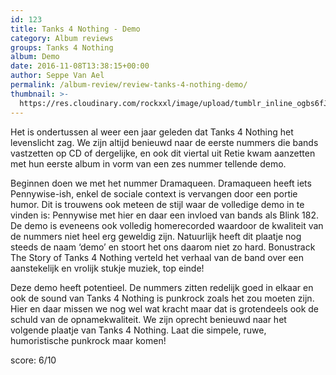 ```yaml
---
id: 123
title: Tanks 4 Nothing - Demo
category: Album reviews
groups: Tanks 4 Nothing
album: Demo
date: 2016-11-08T13:38:15+00:00
author: Seppe Van Ael
permalink: /album-review/review-tanks-4-nothing-demo/
thumbnail: >-
  https://res.cloudinary.com/rockxxl/image/upload/tumblr_inline_ogbs6fJEgr1uncqs0_500.jpg
---
```

Het is ondertussen al weer een jaar geleden dat Tanks 4 Nothing het levenslicht zag. We zijn altijd benieuwd naar de eerste nummers die bands vastzetten op CD of dergelijke, en ook dit viertal uit Retie kwam aanzetten met hun eerste album in vorm van een zes nummer tellende demo.

Beginnen doen we met het nummer Dramaqueen. Dramaqueen heeft iets Pennywise-ish, enkel de sociale context is vervangen door een portie humor. Dit is trouwens ook meteen de stijl waar de volledige demo in te vinden is: Pennywise met hier en daar een invloed van bands als Blink 182. De demo is eveneens ook volledig homerecorded waardoor de kwaliteit van de nummers niet heel erg geweldig zijn. Natuurlijk heeft dit plaatje nog steeds de naam ‘demo’ en stoort het ons daarom niet zo hard. Bonustrack The Story of Tanks 4 Nothing verteld het verhaal van de band over een aanstekelijk en vrolijk stukje muziek, top einde!

Deze demo heeft potentieel. De nummers zitten redelijk goed in elkaar en ook de sound van Tanks 4 Nothing is punkrock zoals het zou moeten zijn. Hier en daar missen we nog wel wat kracht maar dat is grotendeels ook de schuld van de opnamekwaliteit. We zijn oprecht benieuwd naar het volgende plaatje van Tanks 4 Nothing. Laat die simpele, ruwe, humoristische punkrock maar komen!

score: 6/10